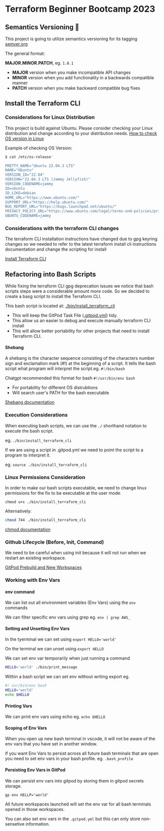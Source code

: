 # Terraform Beginner Bootcamp 2023

## Semantics Versioning :mage:

This project is going to utilize semantics versioning for its tagging
[semver.org](https://semver.org) 

The general format:

**MAJOR.MINOR.PATCH**, eg. `1.0.1`

- **MAJOR** version when you make incompatible API changes
- **MINOR** version when you add functionality in a backwards compatible manner
- **PATCH** version when you make backward compatible bug fixes

## Install the Terraform CLI

### Considerations for Linux Distribution
This project is build against Ubuntu. Please consider checking your Linux distribution and change according to your distribution needs. 
[How to check OS version in Linux](https://www.cyberciti.biz/faq/how-to-check-os-version-in-linux-command-line/)

Example of checking OS Version:
```sh
$ cat /etc/os-release'

PRETTY_NAME="Ubuntu 22.04.3 LTS"
NAME="Ubuntu"
VERSION_ID="22.04"
VERSION="22.04.3 LTS (Jammy Jellyfish)"
VERSION_CODENAME=jammy
ID=ubuntu
ID_LIKE=debian
HOME_URL="https://www.ubuntu.com/"
SUPPORT_URL="https://help.ubuntu.com/"
BUG_REPORT_URL="https://bugs.launchpad.net/ubuntu/"
PRIVACY_POLICY_URL="https://www.ubuntu.com/legal/terms-and-policies/privacy-policy"
UBUNTU_CODENAME=jammy
```

### Considerations with the terraform CLI changes 
The terraform CLI installation instructions have changed due to gpg keyring changes so we needed to refer to the latest terraform install cli instructions documentation and change the scripting for install

[Install Terraform CLI](https://developer.hashicorp.com/terraform/tutorials/aws-get-started/install-cli)

## Refactoring into Bash Scripts
While fixing the terraform CLI gpg deprecation issues we notice that bash scripts steps were a considerable amount more code. So we decided to create a basg script to install the Terraform CLI.

This bash script is located at: [./bin/install_terraform_cli](./bin/install_terraform_cli)

-   This will keep the GitPod Task File ([.gitpod.yml](.gitpod.yml)) tidy.
-   This allow us an easier to debug and execute manually terraform CLI install
-   This will allow better portability for other projects that need to install Terraform CLI.


#### Shebang
A shebang is the character sequence consisting of the characters number sign and exclamation mark (#!) at the beginning of a script. It tells the bash script what program will interpret the script.eg. `#!/bin/bash`

Chatgpt recommended this format for bash `#!/usr/bin/env bash` 

-   For portability for different OS distrubtions 
-   Will search user's PATH for the bash executable

[Shebang documentation](https://en.wikipedia.org/wiki/Shebang_(Unix))

### Execution Considerations
When executing bash scripts, we can use the `./` shorthand notation to execute the bash script. 

eg. `./bin/install_terraform_cli`

If we are using a script in .gitpod.yml we need to point the script to a program to interpret it. 

eg. `source ./bin/install_terraform_cli`

### Linux Permissions Consideration
In order to make our bash scripts executable, we need to change linux permissions for the fix to be executable at the user mode.
```
chmod u+x ./bin/install_terraform_cli
```
Alternatively:
```sh
chmod 744 ./bin/install_terraform_cli
```
[chmod documentation](https://en.wikipedia.org/wiki/Chmod)

### Github Lifecycle (Before, Init, Command)
We need to be careful when using init because it will not run when we restart an existing workspace. 

[GitPod Prebuild and New Workspaces](https://www.gitpod.io/docs/configure/workspaces/tasks)

### Working with Env Vars

#### env command
We can list out all environment variables (Env Vars) using the `env` commands

We can filter specific env vars using grep eg. `env | grep AWS_`

#### Setting and Unsetting Env Vars
In the tyerminal we can set using `export HELLO='world'`

On the terminal we can unset using `export HELLO`

We can set env var temporarily when just running a command

```sh
HELLO='world' ./bin/print_message
```
Within a bash script we can set env without writing export eg.
```sh
#! usr/bin/env bash
HELLO='world'
echo $HELLO
```

#### Printing Vars
We can print env vars using echo eg. `echo $HELLO`

#### Scoping of Env Vars
When you open up new bash terminal in vscode, it will not be aware of the env vars that you have set in another window. 

If you want Env Vars to persist across all future bash terminals that are open you need to set env vars in your bash profile. eg. `.bash_profile`

#### Persisting Env Vars in GitPod
We can persist env vars into gitpod by storing them in gitpod secrets storage.
```
gp env HELLP='world'
```
All future workspaces launched will set the env var for all bash terminals opened in those workspaces.
 
You can also set env vars in the `.gitpod.yml` but this can only store non-sensetive information.